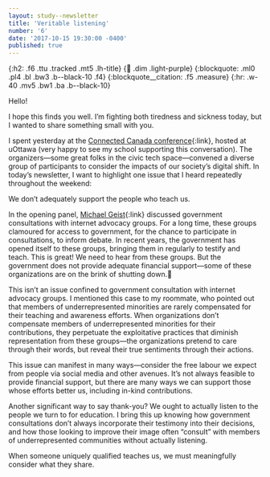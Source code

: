 ```yaml
---
layout: study--newsletter
title: 'Veritable listening'
number: '6'
date: '2017-10-15 19:30:00 -0400'
published: true
---
```


{:h2: .f6 .ttu .tracked .mt5 .lh-title}
{:link: .dim .light-purple}
{:blockquote: .ml0 .pl4 .bl .bw3 .b--black-10 .f4}
{:blockquote__citation: .f5 .measure}
{:hr: .w-40 .mv5 .bw1 .ba .b--black-10}

Hello!

I hope this finds you well. I’m fighting both tiredness and sickness today, but I wanted to share something small with you.

I spent yesterday at the [Connected Canada conference](http://www.connected150.ca){:link}, hosted at uOttawa (very happy to see my school supporting this conversation). The organizers—some great folks in the civic tech space—convened a diverse group of participants to consider the impacts of our society’s digital shift. In today’s newsletter, I want to highlight one issue that I heard repeatedly throughout the weekend:

We don’t adequately support the people who teach us.

In the opening panel, [Michael Geist](http://www.michaelgeist.ca){:link} discussed government consultations with internet advocacy groups. For a long time, these groups clamoured for access to government, for the chance to participate in consultations, to inform debate. In recent years, the government has opened itself to these groups, bringing them in regularly to testify and teach. This is great! We need to hear from these groups. But the government does not provide adequate financial support—some of these organizations are on the brink of shutting down.

This isn’t an issue confined to government consultation with internet advocacy groups. I mentioned this case to my roommate, who pointed out that members of underrepresented minorities are rarely compensated for their teaching and awareness efforts. When organizations don’t compensate members of underrepresented minorities for their contributions, they perpetuate the exploitative practices that diminish representation from these groups—the organizations pretend to care through their words, but reveal their true sentiments through their actions.

This issue can manifest in many ways—consider the free labour we expect from people via social media and other avenues. It’s not always feasible to provide financial support, but there are many ways we can support those whose efforts better us, including in-kind contributions.

Another significant way to say thank-you? We ought to actually listen to the people we turn to for education. I bring this up knowing how government consultations don’t always incorporate their testimony into their decisions, and how those looking to improve their image often “consult” with members of underrepresented communities without actually listening.

When someone uniquely qualified teaches us, we must meaningfully consider what they share.
